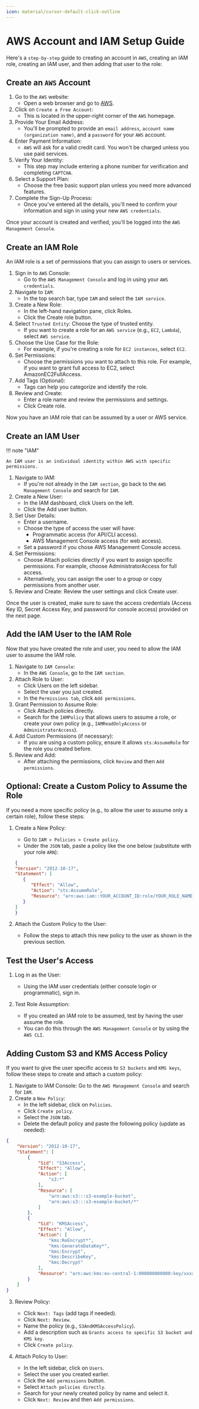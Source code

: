 ```yaml
---
icon: material/cursor-default-click-outline
---
```

# AWS Account and IAM Setup Guide

Here's a `step-by-step` guide to creating an account in `AWS`, creating an IAM role, creating an IAM user, and then adding that user to the role:

## Create an `AWS` Account

1. Go to the `AWS` website:
      * Open a web browser and go to [AWS](https://console.aws.amazon.com).
2. Click on `Create a Free Account`:
      * This is located in the upper-right corner of the `AWS` homepage.
3. Provide Your Email Address:
      * You'll be prompted to provide an `email address`, `account name (organization name)`, and a `password` for your `AWS` account.
4. Enter Payment Information:
      * `AWS` will ask for a valid credit card. You won't be charged unless you use paid services.
5. Verify Your Identity:
      * This step may include entering a phone number for verification and completing `CAPTCHA`.
6. Select a Support Plan:
      * Choose the free basic support plan unless you need more advanced features.
7. Complete the Sign-Up Process:
      * Once you've entered all the details, you'll need to confirm your information and sign in using your new `AWS credentials`.

Once your account is created and verified, you'll be logged into the `AWS Management Console`.

## Create an IAM Role

An IAM role is a set of permissions that you can assign to users or services.

1. Sign in to `AWS` Console:
      * Go to the `AWS Management Console` and log in using your `AWS credentials`.
2. Navigate to `IAM`:
      * In the top search bar, type `IAM` and select the `IAM service`.
3. Create a New Role:
      * In the left-hand navigation pane, click Roles.
      * Click the Create role button.
4. Select `Trusted Entity`: Choose the type of trusted entity.
      * If you want to create a role for an `AWS service` (e.g., `EC2`, `Lambda`), select `AWS service`.
5. Choose the Use Case for the Role:
      * For example, if you're creating a role for `EC2 instances`, select `EC2`.
6. Set Permissions:
      * Choose the permissions you want to attach to this role. For example, if you want to grant full access to EC2, select AmazonEC2FullAccess.
7. Add Tags (Optional):
      * Tags can help you categorize and identify the role.
8. Review and Create:
      * Enter a role name and review the permissions and settings.
      * Click Create role.

Now you have an IAM role that can be assumed by a user or AWS service.

## Create an IAM User

!!! note "IAM"

    An IAM user is an individual identity within AWS with specific permissions.

1. Navigate to IAM:
      * If you're not already in the `IAM section`, go back to the `AWS Management Console` and search for `IAM`.
2. Create a New User:
      * In the IAM dashboard, click Users on the left.
      * Click the Add user button.
3. Set User Details:
      * Enter a username.
      * Choose the type of access the user will have:
         * Programmatic access (for API/CLI access).
         * AWS Management Console access (for web access).
      * Set a password if you chose AWS Management Console access.
4. Set Permissions:
      * Choose Attach policies directly if you want to assign specific permissions. For example, choose AdministratorAccess for full access.
      * Alternatively, you can assign the user to a group or copy permissions from another user.
5. Review and Create: Review the user settings and click Create user.

Once the user is created, make sure to save the access credentials (Access Key ID, Secret Access Key, and password for console access) provided on the next page.

## Add the IAM User to the IAM Role

Now that you have created the role and user, you need to allow the IAM user to assume the IAM role.

1. Navigate to `IAM Console`:
      * In the `AWS Console`, go to the `IAM section`.
2. Attach Role to User:
      * Click Users on the left sidebar.
      * Select the user you just created.
      * In the `Permissions tab`, click `Add permissions`.
3. Grant Permission to Assume Role:
      * Click Attach policies directly.
      * Search for the `IAMPolicy` that allows users to assume a role, or create your own policy (e.g., `IAMReadOnlyAccess` or `AdministratorAccess`).
4. Add Custom Permissions (if necessary):
      * If you are using a custom policy, ensure it allows `sts:AssumeRole` for the role you created before.
5. Review and Add:
      * After attaching the permissions, click `Review` and then `Add permissions`.

## Optional: Create a Custom Policy to Assume the Role

If you need a more specific policy (e.g., to allow the user to assume only a certain role), follow these steps:

1. Create a New Policy:
      * Go to `IAM > Policies > Create policy`.
      * Under the `JSON` tab, paste a policy like the one below (substitute with your role `ARN`):

      ``` json title="Example IAM Policy for assume a role" hl_lines="7"
      {
      "Version": "2012-10-17",
      "Statement": [
         {
            "Effect": "Allow",
            "Action": "sts:AssumeRole",
            "Resource": "arn:aws:iam::YOUR_ACCOUNT_ID:role/YOUR_ROLE_NAME"
         }
      ]
      }
      ```

2. Attach the Custom Policy to the User:
      * Follow the steps to attach this new policy to the user as shown in the previous section.

## Test the User's Access

1. Log in as the User:
      * Using the IAM user credentials (either console login or programmatic), sign in.

2. Test Role Assumption:
      * If you created an IAM role to be assumed, test by having the user assume the role.
      * You can do this through the `AWS Management Console` or by using the `AWS CLI`.

## Adding Custom S3 and KMS Access Policy

If you want to give the user specific access to `S3 buckets` and `KMS keys`, follow these steps to create and attach a custom policy:

1. Navigate to IAM Console: Go to the `AWS Management Console` and search for `IAM`.
2. Create a `New Policy`:
   - In the left sidebar, click on `Policies`.
   - Click `Create policy`.
   - Select the `JSON` tab.
   - Delete the default policy and paste the following policy (update as needed):

``` json title="Example IAM Policy for access resources" hl_lines="10-13 25" 
{
	"Version": "2012-10-17",
	"Statement": [
		{
			"Sid": "S3Access",
			"Effect": "Allow",
			"Action": [
				"s3:*"
			],
			"Resource": [
				"arn:aws:s3:::s3-example-bucket",
				"arn:aws:s3:::s3-example-bucket/*"
			]
		},
		{
			"Sid": "KMSAccess",
			"Effect": "Allow",
			"Action": [
				"kms:ReEncrypt*",
				"kms:GenerateDataKey*",
				"kms:Encrypt",
				"kms:DescribeKey",
				"kms:Decrypt"
			],
			"Resource": "arn:aws:kms:eu-central-1:000000000000:key/xxxxxxx-xxxxxxx-xxxxxxx-xxxxxxx"
		}
	]
}
```

3. Review Policy:
   - Click `Next: Tags` (add tags if needed).
   - Click `Next: Review`.
   - Name the policy (e.g., `S3AndKMSAccessPolicy`).
   - Add a description such as `Grants access to specific S3 bucket and KMS key`.
   - Click `Create policy`.

4. Attach Policy to User:
   - In the left sidebar, click on `Users`.
   - Select the user you created earlier.
   - Click the `Add permissions` button.
   - Select `Attach policies directly`.
   - Search for your newly created policy by name and select it.
   - Click `Next: Review` and then `Add permissions`.



